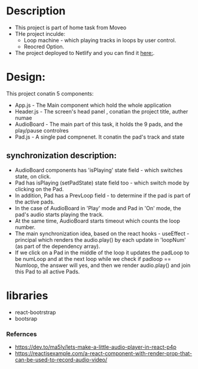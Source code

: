 # Description
* This project is part of home task from Moveo
* THe project inculde:
    * Loop machine - which playing tracks in loops by user control.
    * Reocred Option.
* The project deployed to Netlify and you can find it [here:]('https://pedantic-easley-96a02f.netlify.app/').

# Design:
This project conatin 5 components:
*  App.js - The Main component which hold the whole application
* Header.js - The screen's head panel , conatian the project title, auther numae
* AudioBoard - The main part of this task, it holds the 9 pads, and the play/pause controlres
* Pad.js - A single pad compnenet. It conatin the pad's track and state

## synchronization description:
* AudioBoard components has 'isPlaying' state field - which switches state, on click.
* Pad has isPlaying (setPadState) state field too - which switch mode by clicking on the Pad.
* In addition, Pad has a PrevLoop field - to determine if the pad is part of the active pads.
* In the case of AudioBoard in 'Play' mode and Pad in 'On' mode, the pad's audio starts playing the track.
* At the same time, AudioBoard starts timeout which counts the loop number.
* The main synchronization idea, based on the react hooks - useEffect - principal which renders the audio.play() by each update in 'loopNum' (as part of the dependency array).
* If we click on a Pad in the middle of the loop it updates the padLoop to be numLoop and at the next loop while we check if padloop == Numloop, the answer will yes, and then we render audio.play() and join this Pad to all active Pads.


# libraries
* react-bootrstrap
* bootsrap


### Refernces
* https://dev.to/ma5ly/lets-make-a-little-audio-player-in-react-p4p
* https://reactjsexample.com/a-react-component-with-render-prop-that-can-be-used-to-record-audio-video/




